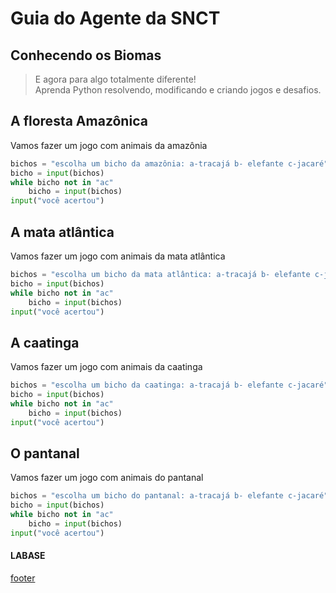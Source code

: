 <!---
Open Source program Pynoplia - Copyright © 2024  Carlo Oliveira** <carlo@nce.ufrj.br>,
PDX-License-Identifier:** `GNU General Public License v3.0 or later <http://is.gd/3Udt>`_.
-->
# Guia do Agente da SNCT
## Conhecendo os Biomas
> E agora para algo totalmente diferente! <br>
> Aprenda Python resolvendo, modificando e criando jogos e desafios. <br>

## A floresta Amazônica

Vamos fazer um jogo com animais da amazônia

```python
bichos = "escolha um bicho da amazônia: a-tracajá b- elefante c-jacaré"
bicho = input(bichos)
while bicho not in "ac"
    bicho = input(bichos)
input("você acertou")
```

## A mata atlântica

Vamos fazer um jogo com animais da mata atlântica

```python
bichos = "escolha um bicho da mata atlântica: a-tracajá b- elefante c-jacaré"
bicho = input(bichos)
while bicho not in "ac"
    bicho = input(bichos)
input("você acertou")
```

## A caatinga

Vamos fazer um jogo com animais da caatinga

```python
bichos = "escolha um bicho da caatinga: a-tracajá b- elefante c-jacaré"
bicho = input(bichos)
while bicho not in "ac"
    bicho = input(bichos)
input("você acertou")
```

## O pantanal

Vamos fazer um jogo com animais do pantanal

```python
bichos = "escolha um bicho do pantanal: a-tracajá b- elefante c-jacaré"
bicho = input(bichos)
while bicho not in "ac"
    bicho = input(bichos)
input("você acertou")
```

#### LABASE
[footer](footer.md ':include')